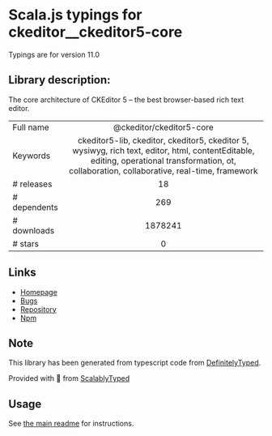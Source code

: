 
# Scala.js typings for ckeditor__ckeditor5-core

Typings are for version 11.0

## Library description:
The core architecture of CKEditor 5 – the best browser-based rich text editor.

|                    |                 |
| ------------------ | :-------------: |
| Full name          | @ckeditor/ckeditor5-core |
| Keywords           | ckeditor5-lib, ckeditor, ckeditor5, ckeditor 5, wysiwyg, rich text, editor, html, contentEditable, editing, operational transformation, ot, collaboration, collaborative, real-time, framework |
| # releases         | 18 |
| # dependents       | 269 |
| # downloads        | 1878241 |
| # stars            | 0 |

## Links
- [Homepage](https://ckeditor.com/ckeditor-5)
- [Bugs](https://github.com/ckeditor/ckeditor5/issues)
- [Repository](https://github.com/ckeditor/ckeditor5)
- [Npm](https://www.npmjs.com/package/%40ckeditor%2Fckeditor5-core)
    


## Note
This library has been generated from typescript code from [DefinitelyTyped](https://definitelytyped.org).

Provided with :purple_heart: from [ScalablyTyped](https://github.com/oyvindberg/ScalablyTyped)

## Usage
See [the main readme](../../readme.md) for instructions.


